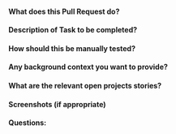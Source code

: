 #### What does this Pull Request do?

#### Description of Task to be completed?

#### How should this be manually tested?

#### Any background context you want to provide?

#### What are the relevant open projects stories?

#### Screenshots (if appropriate)

#### Questions:

